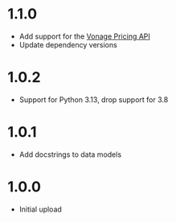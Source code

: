 # 1.1.0
- Add support for the [Vonage Pricing API](https://developer.vonage.com/en/api/pricing)
- Update dependency versions

# 1.0.2
- Support for Python 3.13, drop support for 3.8

# 1.0.1
- Add docstrings to data models

# 1.0.0
- Initial upload
